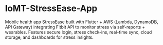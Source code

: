 # IoMT-StressEase-App
Mobile health app StressEase built with Flutter + AWS (Lambda, DynamoDB, API Gateway) integrating Fitbit API to monitor stress via self-reports + wearables. Features secure login, stress check-ins, real-time sync, cloud storage, and dashboards for stress insights.
